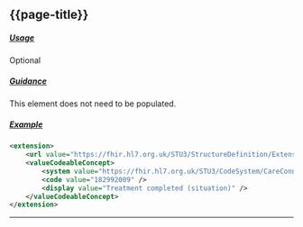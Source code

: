 ## {{page-title}}

<h5><ins>Usage</ins></h5>

<span class="mro-circle optional" title="optional"></span> Optional


<h5><ins>Guidance</ins></h5>

This element does not need to be populated.


<h5><ins>Example</ins></h5>

```xml
<extension>
    <url value="https://fhir.hl7.org.uk/STU3/StructureDefinition/Extension-CareConnect-EmergencyCareDischargeStatus-1" />
    <valueCodeableConcept>
        <system value="https://fhir.hl7.org.uk/STU3/CodeSystem/CareConnect-OutcomeOfAttendance-1" />
        <code value="182992009" />
        <display value="Treatment completed (situation)" />
    </valueCodeableConcept>
</extension>
```

---